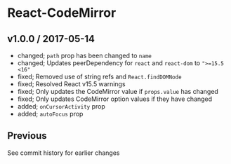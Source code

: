 # React-CodeMirror

## v1.0.0 / 2017-05-14

* changed; `path` prop has been changed to `name`
* changed; Updates peerDependency for `react` and `react-dom` to `">=15.5 <16"`
* fixed; Removed use of string refs and `React.findDOMNode`
* fixed; Resolved React v15.5 warnings
* fixed; Only updates the CodeMirror value if `props.value` has changed
* fixed; Only updates CodeMirror option values if they have changed
* added; `onCursorActivity` prop
* added; `autoFocus` prop

## Previous

See commit history for earlier changes

